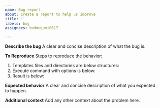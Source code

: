```yaml
---
name: Bug report
about: Create a report to help us improve
title: ''
labels: bug
assignees: budougumi0617

---
```


**Describe the bug**
A clear and concise description of what the bug is.

**To Reproduce**
Steps to reproduce the behavior:
1. Templates files and directories are below structures:
1. Execute command with options is below:
1. Result is below:

**Expected behavior**
A clear and concise description of what you expected to happen.

**Additional context**
Add any other context about the problem here.
